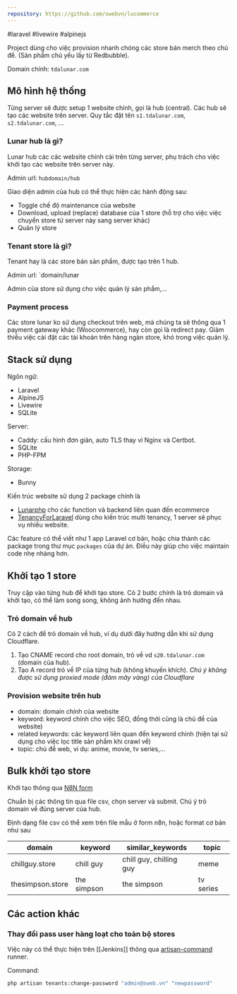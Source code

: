```yaml
---
repository: https://github.com/swebvn/lucommerce
---
```

#laravel
#livewire
#alpinejs

Project dùng cho việc provision nhanh chóng các store bán merch theo chủ đề. (Sản phẩm chủ yếu lấy từ Redbubble).

Domain chính: `tdalunar.com`

## Mô hình hệ thống

Từng server sẽ được setup 1 website chính, gọi là hub (central). Các hub sẽ tạo các website trên server. Quy tắc đặt tên `s1.tdalunar.com`, `s2.tdalunar.com`, ...

### Lunar hub là gì?

Lunar hub các các website chính cài trên từng server, phụ trách cho việc khởi tạo các website trên server này.

Admin url: `hubdomain/hub`

Giao diện admin của hub có thể thực hiện các hành động sau:
- Toggle chế độ maintenance của website
- Download, upload (replace) database của 1 store (hỗ trợ cho việc việc chuyển store từ server này sang server khác)
- Quản lý store

### Tenant store là gì?

Tenant hay là các store bán sản phẩm, được tạo trên 1 hub.

Admin url: `domain/lunar

Admin của store sử dụng cho việc quản lý sản phẩm,...


### Payment process

Các store lunar ko sử dụng checkout trên web, mà chúng ta sẽ thông qua 1 payment gateway khác (Woocommerce), hay còn gọi là redirect pay. Giảm thiểu việc cài đặt các tài khoản trên hàng ngàn store, khó trong việc quản lý.

## Stack sử dụng

Ngôn ngữ:
- Laravel
- AlpineJS
- Livewire
- SQLite

Server:
- Caddy: cấu hình đơn giản, auto TLS thay vì Nginx và Certbot.
- SQLite
- PHP-FPM

Storage:
- Bunny

Kiến trúc website sử dụng 2 package chính là
- [Lunarphp](https://lunarphp.com) cho các function và backend liên quan đến ecommerce
- [TenancyForLaravel](https://tenancyforlaravel.com/) dùng cho kiến trúc multi tenancy, 1 server sẽ phục vụ nhiều website.

Các feature có thể viết như 1 app Laravel cơ bản, hoặc chia thành các package trong thư mục `packages` của dự án. Điều này giúp cho việc maintain code nhẹ nhàng hơn.

## Khởi tạo 1 store

Truy cập vào từng hub để khởi tạo store. Có 2 bước chính là trỏ domain và khởi tạo, có thể làm song song, không ảnh hưởng đến nhau.

### Trỏ domain về hub

Có 2 cách đề trỏ domain về hub, ví dụ dưới đây hướng dẫn khi sử dụng Cloudflare.
1. Tạo CNAME record cho root domain, trỏ về vd `s20.tdalunar.com` (domain của hub).
2. Tạo A record trỏ về IP của từng hub (không khuyến khích).
*Chú ý không được sử dụng proxied mode (đám mây vàng) của Cloudflare*

### Provision website trên hub

- domain: domain chính của website
- keyword: keyword chính cho việc SEO, đồng thời cũng là chủ đề của website)
- related keywords: các keyword liên quan đến keyword chính (hiện tại sử dụng cho việc lọc title sản phẩm khi crawl về)
- topic: chủ đề web, ví dụ: anime, movie, tv series,...

## Bulk khởi tạo store

Khởi tạo thông qua [N8N form](http://n8n.customedge.co/form/12afc66b-68b4-4fba-ae8e-8e35869d73e8)


Chuẩn bị các thông tin qua file csv, chọn server và submit. Chú ý trỏ domain về đúng server của hub.

Định dạng file csv có thể xem trên file mẫu ở form n8n, hoặc format cơ bản như sau

| domain           | keyword     | similar_keywords        | topic     |
| ---------------- | ----------- | ----------------------- | --------- |
| chillguy.store   | chill guy   | chill guy, chilling guy | meme      |
| thesimpson.store | the simpson | the simpson             | tv series |

## Các action khác

### Thay đổi pass user hàng loạt cho toàn bộ stores

Việc này có thể thực hiện trên [[Jenkins]] thông qua [artisan-command](http://jenkins.sweb.vn/job/lunar2/job/run-artisan-command/) runner.

Command: 
```bash
php artisan tenants:change-password "admin@sweb.vn" "newpassword"
```
